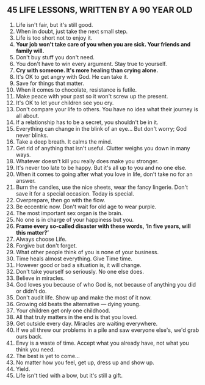 ## 45 LIFE LESSONS, WRITTEN BY A 90 YEAR OLD

1. Life isn't fair, but it's still good.
2. When in doubt, just take the next small step.
3. Life is too short not to enjoy it.
4. **Your job won't take care of you when you are sick. Your friends and family will.**
5. Don't buy stuff you don't need.
6. You don't have to win every argument. Stay true to yourself.
7. **Cry with someone. It's more healing than crying alone.**
8. It's OK to get angry with God. He can take it.
9. Save for things that matter.
10. When it comes to chocolate, resistance is futile.
11. Make peace with your past so it won't screw up the present.
12. It's OK to let your children see you cry.
13. Don't compare your life to others. You have no idea what their journey is all about.
14. If a relationship has to be a secret, you shouldn't be in it.
15. Everything can change in the blink of an eye… But don't worry; God never blinks.
16. Take a deep breath. It calms the mind.
17. Get rid of anything that isn't useful.  Clutter weighs you down in many ways.
18. Whatever doesn't kill you really does make you stronger.
19. It's never too late to be happy.  But it's all up to you and no one else.
20. When it comes to going after what you love in life, don't take no for an answer.
21. Burn the candles, use the nice sheets, wear the fancy lingerie. Don't save it for a special occasion. Today is special.
22. Overprepare, then go with the flow.
23. Be eccentric now. Don't wait for old age to wear purple.
24. The most important sex organ is the brain.
25. No one is in charge of your happiness but you.
26. **Frame every so-called disaster with these words, ‘In five years, will this matter?’**
27. Always choose Life.
28. Forgive but don't forget.
29. What other people think of you is none of your business.
30. Time heals almost everything. Give Time time.
31. However good or bad a situation is, it will change.
32. Don't take yourself so seriously. No one else does.
33. Believe in miracles.
34. God loves you because of who God is, not because of anything you did or didn't do.
35. Don't audit life. Show up and make the most of it now.
36. Growing old beats the alternative — dying young.
37. Your children get only one childhood.
38. All that truly matters in the end is that you loved.
39. Get outside every day. Miracles are waiting everywhere.
40. If we all threw our problems in a pile and saw everyone else's, we'd grab ours back.
41. Envy is a waste of time. Accept what you already have, not what you think you need.
42. The best is yet to come…
43. No matter how you feel, get up, dress up and show up.
44. Yield.
45. Life isn't tied with a bow, but it's still a gift.
